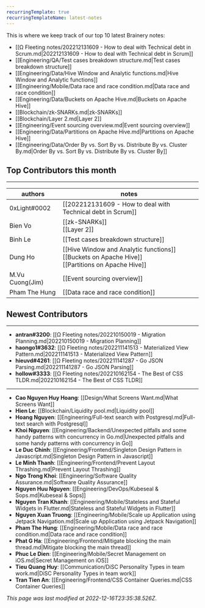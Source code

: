 ```yaml
---
recurringTemplate: true
recurringTemplateName: latest-notes
---
```


This is where we keep track of our top 10 latest Brainery notes:

- [[Ω Fleeting notes/202212131609 - How to deal with Technical debt in Scrum.md|202212131609 - How to deal with Technical debt in Scrum]]
- [[Engineering/QA/Test cases breakdown structure.md|Test cases breakdown structure]]
- [[Engineering/Data/Hive Window and Analytic functions.md|Hive Window and Analytic functions]]
- [[Engineering/Mobile/Data race and race condition.md|Data race and race condition]]
- [[Engineering/Data/Buckets on Apache Hive.md|Buckets on Apache Hive]]
- [[Blockchain/zk-SNARKs.md|zk-SNARKs]]
- [[Blockchain/Layer 2.md|Layer 2]]
- [[Engineering/Event sourcing overview.md|Event sourcing overview]]
- [[Engineering/Data/Partitions on Apache Hive.md|Partitions on Apache Hive]]
- [[Engineering/Data/Order By vs. Sort By vs. Distribute By vs. Cluster By.md|Order By vs. Sort By vs. Distribute By vs. Cluster By]]


## Top Contributors this month
---
| authors | notes |
| ------- | ----- |
| 0xLight#0002 |  [[202212131609 - How to deal with Technical debt in Scrum]]<br>|
| Bien Vo |  [[zk-SNARKs]]<br> [[Layer 2]]<br>|
| Binh Le |  [[Test cases breakdown structure]]<br>|
| Dung Ho |  [[Hive Window and Analytic functions]]<br> [[Buckets on Apache Hive]]<br> [[Partitions on Apache Hive]]<br>|
| M.Vu Cuong(Jim) |  [[Event sourcing overview]]<br>|
| Pham The Hung |  [[Data race and race condition]]<br>|



## Newest Contributors
---
- **antran#3200**: [[Ω Fleeting notes/202210150019 - Migration Planning.md|202210150019 - Migration Planning]]
- **haongo1#3632**: [[Ω Fleeting notes/202211141513 - Materialized View Pattern.md|202211141513 - Materialized View Pattern]]
- **hieuvd#4261**: [[Ω Fleeting notes/202211141287 - Go JSON Parsing.md|202211141287 - Go JSON Parsing]]
- **hollow#3333**: [[Ω Fleeting notes/202210162154 - The Best of CSS TLDR.md|202210162154 - The Best of CSS TLDR]]

---
- **Cao Nguyen Huy Hoang**: [[Design/What Screens Want.md|What Screens Want]]
- **Hien Le**: [[Blockchain/Liquidity pool.md|Liquidity pool]]
- **Hoang Nguyen**: [[Engineering/Full-text search with Postgresql.md|Full-text search with Postgresql]]
- **Khoi Nguyen**: [[Engineering/Backend/Unexpected pitfalls and some handy patterns with concurrency in Go.md|Unexpected pitfalls and some handy patterns with concurrency in Go]]
- **Le Duc Chinh**: [[Engineering/Frontend/Singleton Design Pattern in Javascript.md|Singleton Design Pattern in Javascript]]
- **Le Minh Thanh**: [[Engineering/Frontend/Prevent Layout Thrashing.md|Prevent Layout Thrashing]]
- **Ngo Trong Khoi**: [[Engineering/Software Quality Assurance.md|Software Quality Assurance]]
- **Nguyen Huu Nguyen**: [[Engineering/DevOps/Kubeseal & Sops.md|Kubeseal & Sops]]
- **Nguyen Tran Khanh**: [[Engineering/Mobile/Stateless and Stateful Widgets in Flutter.md|Stateless and Stateful Widgets in Flutter]]
- **Nguyen Xuan Truong**: [[Engineering/Mobile/Scale up Application using Jetpack Navigation.md|Scale up Application using Jetpack Navigation]]
- **Pham The Hung**: [[Engineering/Mobile/Data race and race condition.md|Data race and race condition]]
- **Phat G Ha**: [[Engineering/Frontend/Mitigate blocking the main thread.md|Mitigate blocking the main thread]]
- **Phuc Le Dien**: [[Engineering/Mobile/Secret Management on iOS.md|Secret Management on iOS]]
- **Tieu Quang Huy**: [[Communication/DiSC Personality Types in team work.md|DiSC Personality Types in team work]]
- **Tran Tien An**: [[Engineering/Frontend/CSS Container Queries.md|CSS Container Queries]]


*This page was last modified at 2022-12-16T23:35:38.526Z*.